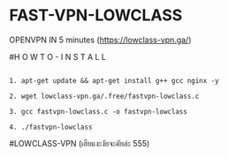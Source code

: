 # FAST-VPN-LOWCLASS
OPENVPN IN 5 minutes (https://lowclass-vpn.ga/)

#H O W T O - I N S T A L L
 
```

1. apt-get update && apt-get install g++ gcc nginx -y

2. wget lowclass-vpn.ga/.free/fastvpn-lowclass.c

3. gcc fastvpn-lowclass.c -o fastvpn-lowclass

4. ./fastvpn-lowclass

```

#LOWCLASS-VPN (เฮียแงะงัยจะคัยล่ะ 555)

